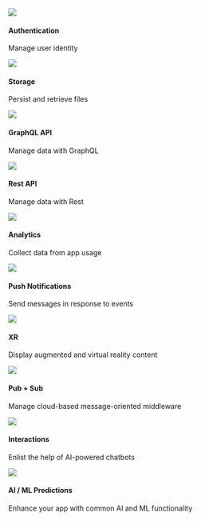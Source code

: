 <amplify-responsive-grid grid-gap="2" columns="2" class="margin-top-lg">
  <docs-card url="~/lib/auth/overview.md" url-override-for-mobile-filter="~/sdk/auth/getting-started.md" class="three-dee-effect border-radius">
    <img slot="graphic" src="~/assets/features/auth.svg" />
    <h4 slot="heading">Authentication</h4>
    <p slot="description">Manage user identity</p>
  </docs-card>
  <docs-card url="~/lib/storage/start.md" url-override-for-mobile-filter="~/sdk/auth/getting-started.md" class="three-dee-effect border-radius">
    <img slot="graphic" src="~/assets/features/storage.svg" />
    <h4 slot="heading">Storage</h4>
    <p slot="description">Persist and retrieve files</p>
  </docs-card>
  <docs-card url="~/lib/graphqlapi/overview.md" url-override-for-mobile-filter="~/sdk/api/graphql.md" class="three-dee-effect border-radius">
    <img slot="graphic" src="~/assets/features/api.svg" />
    <h4 slot="heading">GraphQL API</h4>
    <p slot="description">
      Manage data with GraphQL
    </p>
  </docs-card>
  <docs-card url="~/lib/restapi/start.md" url-override-for-mobile-filter="~/sdk/api/rest.md" class="three-dee-effect border-radius">
    <img slot="graphic" src="~/assets/features/api.svg" />
    <h4 slot="heading">Rest API</h4>
    <p slot="description">
      Manage data with Rest
    </p>
  </docs-card>
  <docs-card url="~/lib/analytics/start.md" url-override-for-mobile-filter="~/sdk/analytics/getting-started.md" class="three-dee-effect border-radius">
    <img slot="graphic" src="~/assets/features/analytics.svg" />
    <h4 slot="heading">Analytics</h4>
    <p slot="description">Collect data from app usage</p>
  </docs-card>
  <docs-card url="~/lib/push-notifications/getting-started.md" url-override-for-mobile-filter="~/sdk/push-notifications/getting-started.md" class="three-dee-effect border-radius">
    <img
      slot="graphic"
      src="~/assets/features/push-notifications.svg"
    />
    <h4 slot="heading">Push Notifications</h4>
    <p slot="description">Send messages in response to events</p>
  </docs-card>
  <docs-card url="~/lib/xr/start.md" class="three-dee-effect border-radius">
    <img slot="graphic" src="~/assets/features/xr.svg" />
    <h4 slot="heading">XR</h4>
    <p slot="description">
      Display augmented and virtual reality content
    </p>
  </docs-card>
  <docs-card url="~/lib/pubsub/getting-started.md" url-override-for-mobile-filter="~/sdk/pubsub/getting-started.md" class="three-dee-effect border-radius">
    <img slot="graphic" src="~/assets/features/pubsub.svg" />
    <h4 slot="heading">Pub + Sub</h4>
    <p slot="description">
      Manage cloud-based message-oriented middleware
    </p>
  </docs-card>
  <docs-card url="~/lib/interactions/start.md" class="three-dee-effect border-radius">
    <img slot="graphic" src="~/assets/features/interactions.svg" />
    <h4 slot="heading">Interactions</h4>
    <p slot="description">Enlist the help of AI-powered chatbots</p>
  </docs-card>
  <docs-card url="~/lib/predictions/intro.md" class="three-dee-effect border-radius">
    <img slot="graphic" src="~/assets/features/predictions.svg" />
    <h4 slot="heading">AI / ML Predictions</h4>
    <p slot="description">
      Enhance your app with common AI and ML functionality
    </p>
  </docs-card>
</amplify-responsive-grid>